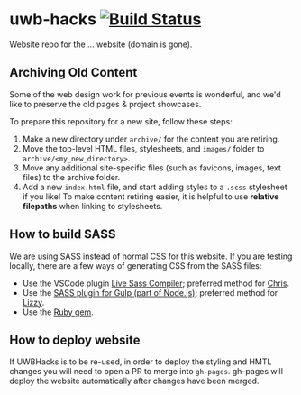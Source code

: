 # uwb-hacks [![Build Status](https://travis-ci.com/UWB-ACM/uwb-hacks.svg?branch=master)](https://travis-ci.com/UWB-ACM/uwb-hacks)

Website repo for the ... website (domain is gone).

## Archiving Old Content

Some of the web design work for previous events is wonderful, and we'd like to preserve the old pages & project showcases.

To prepare this repository for a new site, follow these steps:

1. Make a new directory under `archive/` for the content you are retiring.
2. Move the top-level HTML files, stylesheets, and `images/` folder to `archive/<my_new_directory>`.
3. Move any additional site-specific files (such as favicons, images, text files) to the archive folder.
4. Add a new `index.html` file, and start adding styles to a `.scss` stylesheet if you like! To make content retiring easier, it is helpful to use **relative filepaths** when linking to stylesheets.

## How to build SASS

We are using SASS instead of normal CSS for this website.
If you are testing locally, there are a few ways of generating CSS from the SASS files:
* Use the VSCode plugin [Live Sass Compiler](https://marketplace.visualstudio.com/items?itemName=ritwickdey.live-sass); preferred method for [Chris](https://github.com/chris-johnston).
* Use the [SASS plugin for Gulp (part of Node.js)](https://www.npmjs.com/package/gulp-sass); preferred method for [Lizzy](https://github.com/etcadinfinitum).
* Use the [Ruby gem](https://rubygems.org/gems/sass/versions/3.4.22).

## How to deploy website

If UWBHacks is to be re-used, in order to deploy the styling and HMTL changes you will need to open a PR to merge into `gh-pages`. gh-pages will deploy the website 
automatically after changes have been merged.
